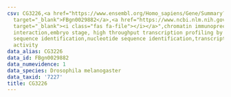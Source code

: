 ```yaml
---
csv: CG3226,<a href="https://www.ensembl.org/Homo_sapiens/Gene/Summary?db=core;g=FBgn0029882"
  target="_blank">FBgn0029882</a>,<a href="https://www.ncbi.nlm.nih.gov/pubmed/15998452"
  target="_blank"><i class="fas fa-file"></i></a>",chromatin immunoprecipitation assay,direct
  interaction,embryo stage, high throughput transcription profiling by microarray,nucleotide
  sequence identification,nucleotide sequence identification,transcriptional regulation,down-regulates
  activity
data_alias: CG3226
data_id: FBgn0029882
data_numevidence: 1
data_species: Drosophila melanogaster
data_taxid: '7227'
title: CG3226
---
```


